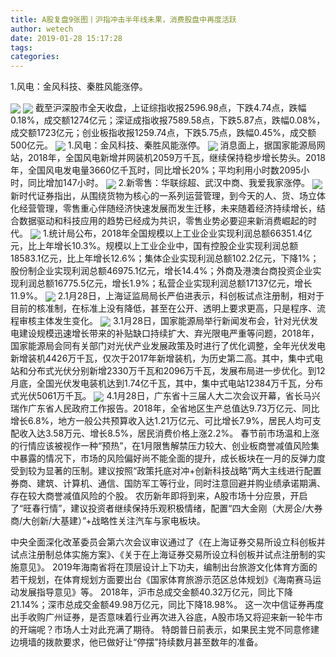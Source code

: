 ```yaml
---
title: A股复盘9张图丨沪指冲击半年线未果，消费股盘中再度活跃
author: wetech
date: 2019-01-28 15:17:28
tags: 
categories: 
---
```

1.风电：金风科技、秦胜风能涨停。
<!-- more -->
<img align="center" border="0" src="https://imgcdn.yicai.com/uppics/images/2019/01/6f977ae25f62f249a36d7b422fe4cb50.jpg" />
<img align="center" border="0" src="https://imgcdn.yicai.com/uppics/images/2019/01/2def07d93cab4bfed3a65c8015a7ee3e.jpg" />
截至沪深股市全天收盘，上证综指收报2596.98点，下跌4.74点，跌幅0.18%，成交额1274亿元；深证成指收报7589.58点，下跌5.87点，跌幅0.08%，成交额1723亿元；创业板指收报1259.74点，下跌5.75点，跌幅0.45%，成交额500亿元。
<img align="center" border="0" src="https://imgcdn.yicai.com/uppics/images/2019/01/d0068b928063e64a4f68921da9f4aa2f.jpg" />
1.风电：金风科技、秦胜风能涨停。
<img align="center" border="0" src="https://imgcdn.yicai.com/uppics/images/2019/01/c856fb01ff5bf00d40364b8598a7b975.jpg" />
消息面上，据国家能源局网站，2018年，全国风电新增并网装机2059万千瓦，继续保持稳步增长势头。2018年，全国风电发电量3660亿千瓦时，同比增长20%；平均利用小时数2095小时，同比增加147小时。
<img align="center" border="0" src="https://imgcdn.yicai.com/uppics/images/2019/01/e406ee98297387614929b47584922ef9.jpg" />
2.新零售：华联综超、武汉中商、我爱我家涨停。
<img align="center" border="0" src="https://imgcdn.yicai.com/uppics/images/2019/01/29e9fcd1a0763c6e3f0888e4db298133.jpg" />
新时代证券指出，从围绕货物为核心的一系列运营管理，到今天的人、货、场立体化经营管理，零售重心伴随经济快速发展而发生迁移，未来随着经济持续增长，结合数据驱动和科技应用的趋势已经成为共识，零售业势必要迎来新消费崛起的时代。
<img align="center" border="0" src="https://imgcdn.yicai.com/uppics/images/2019/01/a238cc3043c4861f280e29900c41e35a.jpg" />
1.统计局公布，2018年全国规模以上工业企业实现利润总额66351.4亿元，比上年增长10.3%。规模以上工业企业中，国有控股企业实现利润总额18583.1亿元，比上年增长12.6%；集体企业实现利润总额102.2亿元，下降1%；股份制企业实现利润总额46975.1亿元，增长14.4%；外商及港澳台商投资企业实现利润总额16775.5亿元，增长1.9%；私营企业实现利润总额17137亿元，增长11.9%。
<img align="center" border="0" src="https://imgcdn.yicai.com/uppics/images/2019/01/454548a43e2fa88db7999931932b3eca.jpg" />
2.1月28日，上海证监局局长严伯进表示，科创板试点注册制，相对于目前的核准制，在标准上没有降低，甚至在公开、透明上要求更高，只是程序、流程审核主体发生变化。
<img align="center" border="0" src="https://imgcdn.yicai.com/uppics/images/2019/01/ed8dab40d820a7a72086ea79819f5f50.jpg" />
3.1月28日，国家能源局举行新闻发布会，针对光伏发电建设规模迅速增长带来的补贴缺口持续扩大、弃光限电严重等问题，2018年，国家能源局会同有关部门对光伏产业发展政策及时进行了优化调整，全年光伏发电新增装机4426万千瓦，仅次于2017年新增装机，为历史第二高。其中，集中式电站和分布式光伏分别新增2330万千瓦和2096万千瓦，发展布局进一步优化。到12月底，全国光伏发电装机达到1.74亿千瓦，其中，集中式电站12384万千瓦，分布式光伏5061万千瓦。
<img align="center" border="0" src="https://imgcdn.yicai.com/uppics/images/2019/01/160e9a1fafde0fe52ffa9e9dafb77f27.jpg" />
4.1月28日，广东省十三届人大二次会议开幕，省长马兴瑞作广东省人民政府工作报告。2018年，全省地区生产总值达9.73万亿元、同比增长6.8%，地方一般公共预算收入达1.21万亿元、可比增长7.9%，居民人均可支配收入达3.58万元、增长8.5%，居民消费价格上涨2.2%。
春节前市场温和上涨的行情应该被视作一种“预热”，在1月限售解禁压力较大、创业板商誉减值风险集中暴露的情况下，市场的风险偏好尚不能全面的提升，成长板块在一月的反弹力度受到较为显著的压制。建议按照“政策托底对冲+创新科技战略”两大主线进行配置券商、建筑、计算机、通信、国防军工等行业，同时注意回避并购业绩承诺期满、存在较大商誉减值风险的个股。
农历新年即将到来，A股市场十分应景，开启了“旺春行情”，建议投资者继续保持乐观积极情绪，配置“四大金刚（大房企/大券商/大创新/大基建）”+战略性关注汽车与家电板块。
 
 
中央全面深化改革委员会第六次会议审议通过了《在上海证券交易所设立科创板并试点注册制总体实施方案》、《关于在上海证券交易所设立科创板并试点注册制的实施意见》。
2019年海南省将在顶层设计上下功夫，编制出台旅游文化体育方面的若干规划，在体育规划方面要出台《国家体育旅游示范区总体规划》《海南赛马运动发展指导意见》等。
2018年，沪市总成交金额40.32万亿元，同比下降21.14%；深市总成交金额49.98万亿元，同比下降18.98%。
这一次中信证券再度出手收购广州证券，是否意味着行业再次进入谷底，A股市场又将迎来新一轮牛市的开端呢？市场人士对此充满了期待。
特朗普日前表示，如果民主党不同意修建边境墙的拨款要求，他已做好让“停摆”持续数月甚至数年的准备。
